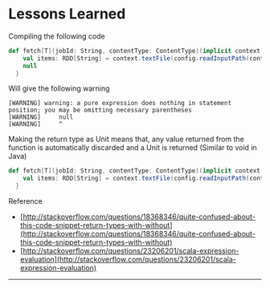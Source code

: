 # Lessons Learned

Compiling the following code

```scala
def fetch[T](jobId: String, contentType: ContentType)(implicit context: SparkContext, config: JobConfig) {
    val items: RDD[String] = context.textFile(config.readInputPath(contentType))
    null
  }
```
Will give the following warning

```
[WARNING] warning: a pure expression does nothing in statement position; you may be omitting necessary parentheses
[WARNING]     null
[WARNING]     ^
```
Making the return type as Unit means that, any value returned from the function is automatically discarded and a Unit is returned (Similar to void in Java)

```scala
def fetch[T](jobId: String, contentType: ContentType)(implicit context: SparkContext, config: JobConfig): Unit = {
    val items: RDD[String] = context.textFile(config.readInputPath(contentType))
  }
```

Reference
- [http://stackoverflow.com/questions/18368346/quite-confused-about-this-code-snippet-return-types-with-without](http://stackoverflow.com/questions/18368346/quite-confused-about-this-code-snippet-return-types-with-without)
- [http://stackoverflow.com/questions/23206201/scala-expression-evaluation](http://stackoverflow.com/questions/23206201/scala-expression-evaluation)

---



